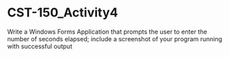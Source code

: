 # CST-150_Activity4
Write a Windows Forms Application that prompts the user to enter the number of seconds elapsed; include a screenshot of your program running with successful output
